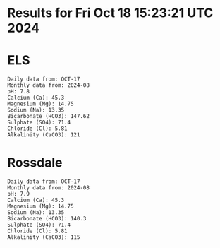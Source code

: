 # Results for Fri Oct 18 15:23:21 UTC 2024
# ELS
```
Daily data from: OCT-17
Monthly data from: 2024-08
pH: 7.8
Calcium (Ca): 45.3
Magnesium (Mg): 14.75
Sodium (Na): 13.35
Bicarbonate (HCO3): 147.62
Sulphate (SO4): 71.4
Chloride (Cl): 5.81
Alkalinity (CaCO3): 121
```
# Rossdale
```
Daily data from: OCT-17
Monthly data from: 2024-08
pH: 7.9
Calcium (Ca): 45.3
Magnesium (Mg): 14.75
Sodium (Na): 13.35
Bicarbonate (HCO3): 140.3
Sulphate (SO4): 71.4
Chloride (Cl): 5.81
Alkalinity (CaCO3): 115
```
